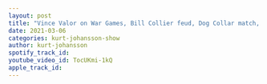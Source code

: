 ```yaml
---
layout: post
title: "Vince Valor on War Games, Bill Collier feud, Dog Collar match, Empire State, MVP, Nunzio & Swoggle"
date: 2021-03-06
categories: kurt-johansson-show
author: kurt-johansson
spotify_track_id: 
youtube_video_id: TocUKmi-1kQ
apple_track_id: 
---
```

